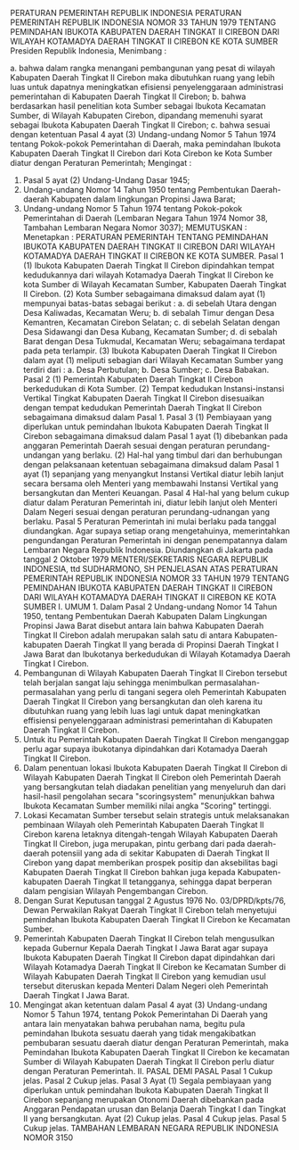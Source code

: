  PERATURAN PEMERINTAH REPUBLIK INDONESIA PERATURAN PEMERINTAH REPUBLIK INDONESIA NOMOR 33 TAHUN 1979 TENTANG PEMINDAHAN IBUKOTA KABUPATEN DAERAH TINGKAT II CIREBON DARI WILAYAH KOTAMADYA DAERAH TINGKAT II CIREBON KE KOTA SUMBER Presiden Republik Indonesia,
Menimbang :

a. bahwa dalam rangka menangani pembangunan yang pesat di wilayah Kabupaten Daerah Tingkat II Cirebon maka dibutuhkan ruang yang lebih luas untuk dapatnya meningkatkan efisiensi penyelenggaraan administrasi pemerintahan di Kabupaten Daerah Tingkat II Cirebon;
b. bahwa berdasarkan hasil penelitian kota Sumber sebagai Ibukota Kecamatan Sumber, di Wilayah Kabupaten Cirebon, dipandang memenuhi syarat sebagai Ibukota Kabupaten Daerah Tingkat II Cirebon;
c. bahwa sesuai dengan ketentuan Pasal 4 ayat (3) Undang-undang Nomor 5 Tahun 1974 tentang Pokok-pokok Pemerintahan di Daerah, maka pemindahan Ibukota Kabupaten Daerah Tingkat II Cirebon dari Kota Cirebon ke Kota Sumber diatur dengan Peraturan Pemerintah;
Mengingat :

1. Pasal 5 ayat (2) Undang-Undang Dasar 1945;
2. Undang-undang Nomor 14 Tahun 1950 tentang Pembentukan Daerah-daerah Kabupaten dalam lingkungan Propinsi Jawa Barat;
3. Undang-undang Nomor 5 Tahun 1974 tentang Pokok-pokok Pemerintahan di Daerah (Lembaran Negara Tahun 1974 Nomor 38, Tambahan Lembaran Negara Nomor 3037);
MEMUTUSKAN :
 Menetapkan : PERATURAN PEMERINTAH TENTANG PEMINDAHAN IBUKOTA KABUPATEN DAERAH TINGKAT II CIREBON DARI WILAYAH KOTAMADYA DAERAH TINGKAT II CIREBON KE KOTA SUMBER.
Pasal 1
(1) Ibukota Kabupaten Daerah Tingkat II Cirebon dipindahkan tempat kedudukannya dari wilayah Kotamadya Daerah Tingkat II Cirebon ke kota Sumber di Wilayah Kecamatan Sumber, Kabupaten Daerah Tingkat II Cirebon.
(2) Kota Sumber sebagaimana dimaksud dalam ayat (1) mempunyai batas-batas sebagai berikut :
a. di sebelah Utara dengan Desa Kaliwadas, Kecamatan Weru;
b. di sebalah Timur dengan Desa Kemantren, Kecamatan Cirebon Selatan;
c. di sebelah Selatan dengan Desa Sidawangi dan Desa Kubang, Kecamatan Sumber;
d. di sebalah Barat dengan Desa Tukmudal, Kecamatan Weru; sebagaimana terdapat pada peta terlampir.
(3) Ibukota Kabupaten Daerah Tingkat II Cirebon dalam ayat (1) meliputi sebagian dari Wilayah Kecamatan Sumber yang terdiri dari :
a. Desa Perbutulan;
b. Desa Sumber;
c. Desa Babakan.
Pasal 2
(1) Pemerintah Kabupaten Daerah Tingkat II Cirebon berkedudukan di Kota Sumber.
(2) Tempat kedudukan Instansi-instansi Vertikal Tingkat Kabupaten Daerah Tingkat II Cirebon disesuaikan dengan tempat kedudukan Pemerintah Daerah Tingkat II Cirebon sebagaimana dimaksud dalam Pasal 1.
Pasal 3
(1) Pembiayaan yang diperlukan untuk pemindahan Ibukota Kabupaten Daerah Tingkat II Cirebon sebagaimana dimaksud dalam Pasal 1 ayat (1) dibebankan pada anggaran Pemerintah Daerah sesuai dengan peraturan perundang-undangan yang berlaku.
(2) Hal-hal yang timbul dari dan berhubungan dengan pelaksanaan ketentuan sebagaimana dimaksud dalam Pasal 1 ayat (1) sepanjang yang menyangkut Instansi Vertikal diatur lebih lanjut secara bersama oleh Menteri yang membawahi Instansi Vertikal yang bersangkutan dan Menteri Keuangan.
Pasal 4
Hal-hal yang belum cukup diatur dalam Peraturan Pemerintah ini, diatur lebih lanjut oleh Menteri Dalam Negeri sesuai dengan peraturan perundang-udnangan yang berlaku.
Pasal 5
Peraturan Pemerintah ini mulai berlaku pada tanggal diundangkan. Agar supaya setiap orang mengetahuinya, memerintahkan pengundangan Peraturan Pemerintah ini dengan penempatannya dalam Lembaran Negara Republik Indonesia. Diundangkan di Jakarta pada tanggal 2 Oktober 1979 MENTERI/SEKRETARIS NEGARA REPUBLIK INDONESIA, ttd SUDHARMONO, SH PENJELASAN ATAS PERATURAN PEMERINTAH REPUBLIK INDONESIA NOMOR 33 TAHUN 1979 TENTANG PEMINDAHAN IBUKOTA KABUPATEN DAERAH TINGKAT II CIREBON DARI WILAYAH KOTAMADYA DAERAH TINGKAT II CIREBON KE KOTA SUMBER I. UMUM 1. Dalam Pasal 2 Undang-undang Nomor 14 Tahun 1950, tentang Pembentukan Daerah Kabupaten Dalam Lingkungan Propinsi Jawa Barat disebut antara lain bahwa Kabupaten Daerah Tingkat II Cirebon adalah merupakan salah satu di antara Kabupaten-kabupaten Daerah Tingkat II yang berada di Propinsi Daerah Tingkat I Jawa Barat dan Ibukotanya berkedudukan di Wilayah Kotamadya Daerah Tingkat I Cirebon.
2. Pembangunan di Wilayah Kabupaten Daerah Tingkat II Cirebon tersebut telah berjalan sangat laju sehingga menimbulkan permasalahan-permasalahan yang perlu di tangani segera oleh Pemerintah Kabupaten Daerah Tingkat II Cirebon yang bersangkutan dan oleh karena itu dibutuhkan ruang yang lebih luas lagi untuk dapat meningkatkan effisiensi penyelenggaraan administrasi pemerintahan di Kabupaten Daerah Tingkat II Cirebon.
3. Untuk itu Pemerintah Kabupaten Daerah Tingkat II Cirebon menganggap perlu agar supaya ibukotanya dipindahkan dari Kotamadya Daerah Tingkat II Cirebon.
4. Dalam penentuan lokasi Ibukota Kabupaten Daerah Tingkat II Cirebon di Wilayah Kabupaten Daerah Tingkat II Cirebon oleh Pemerintah Daerah yang bersangkutan telah diadakan penelitian yang menyeluruh dan dari hasil-hasil pengolahan secara "scoringsystem" menunjukkan bahwa Ibukota Kecamatan Sumber memiliki nilai angka "Scoring" tertinggi.
5. Lokasi Kecamatan Sumber tersebut selain strategis untuk melaksanakan pembinaan Wilayah oleh Pemerintah Kabupaten Daerah Tingkat II Cirebon karena letaknya ditengah-tengah Wilayah Kabupaten Daerah Tingkat II Cirebon, juga merupakan, pintu gerbang dari pada daerah-daerah potensiil yang ada di sekitar Kabupaten di Daerah Tingkat II Cirebon yang dapat memberikan prospek positip dan aksebilitas bagi Kabupaten Daerah Tingkat II Cirebon bahkan juga kepada Kabupaten-kabupaten Daerah Tingkat II tetangganya, sehingga dapat berperan dalam pengisian Wilayah Pengembangan Cirebon.
6. Dengan Surat Keputusan tanggal 2 Agustus 1976 No. 03/DPRD/kpts/76, Dewan Perwakilan Rakyat Daerah Tingkat II Cirebon telah menyetujui pemindahan Ibukota Kabupaten Daerah Tingkat II Cirebon ke Kecamatan Sumber.
7. Pemerintah Kabupaten Daerah Tingkat II Cirebon telah mengusulkan kepada Gubernur Kepala Daerah Tingkat I Jawa Barat agar supaya Ibukota Kabupaten Daerah Tingkat II Cirebon dapat dipindahkan dari Wilayah Kotamadya Daerah Tingkat II Cirebon ke Kecamatan Sumber di Wilayah Kabupaten Daerah Tingkat II Cirebon yang kemudian usul tersebut diteruskan kepada Menteri Dalam Negeri oleh Pemerintah Daerah Tingkat I Jawa Barat.
8. Mengingat akan ketentuan dalam Pasal 4 ayat (3) Undang-undang Nomor 5 Tahun 1974, tentang Pokok Pemerintahan Di Daerah yang antara lain menyatakan bahwa perubahan nama, begitu pula pemindahan Ibukota sesuatu daerah yang tidak mengakibatkan pembubaran sesuatu daerah diatur dengan Peraturan Pemerintah, maka Pemindahan Ibukota Kabupaten Daerah Tingkat II Cirebon ke kecamatan Sumber di Wilayah Kabupaten Daerah Tingkat II Cirebon perlu diatur dengan Peraturan Pemerintah. II. PASAL DEMI PASAL
Pasal 1
Cukup jelas.
Pasal 2
Cukup jelas.
Pasal 3
Ayat (1) Segala pembiayaan yang diperlukan untuk pemindahan lbukota Kabupaten Daerah Tingkat II Cirebon sepanjang merupakan Otonomi Daerah dibebankan pada Anggaran Pendapatan urusan dan Belanja Daerah Tingkat I dan Tingkat II yang bersangkutan. Ayat (2) Cukup jelas.
Pasal 4
Cukup jelas.
Pasal 5
Cukup jelas. TAMBAHAN LEMBARAN NEGARA REPUBLIK INDONESIA NOMOR 3150